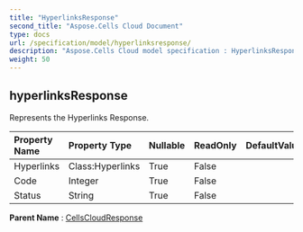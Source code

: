 ```yaml
---
title: "HyperlinksResponse"
second_title: "Aspose.Cells Cloud Document"
type: docs
url: /specification/model/hyperlinksresponse/
description: "Aspose.Cells Cloud model specification : HyperlinksResponse. Effortlessly handle Excel and other spreadsheet documents with features like opening, generating, editing, splitting, merging, comparing, and converting."
weight: 50
---
```


## **hyperlinksResponse**

Represents the Hyperlinks Response. 

| Property Name | Property Type | Nullable |  ReadOnly | DefaultValue | Description | 
| :- | :- | :- |:- |  :- | :- |
| Hyperlinks | Class:Hyperlinks | True |  False |  |  |  
| Code | Integer | True |  False |  |  |  
| Status | String | True |  False |  |  |  

**Parent Name** : [CellsCloudResponse](cellscloudresponse)


